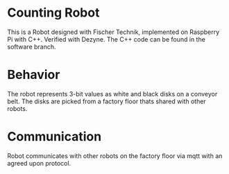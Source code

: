 # Counting Robot
This is a Robot designed with Fischer Technik, implemented on Raspberry Pi with C++.
Verified with Dezyne.
The C++ code can be found in the software branch.
# Behavior
The robot represents 3-bit values as white and black disks on a conveyor belt.
The disks are picked from a factory floor thats shared with other robots.
# Communication
Robot communicates with other robots on the factory floor via mqtt with an agreed upon protocol.
